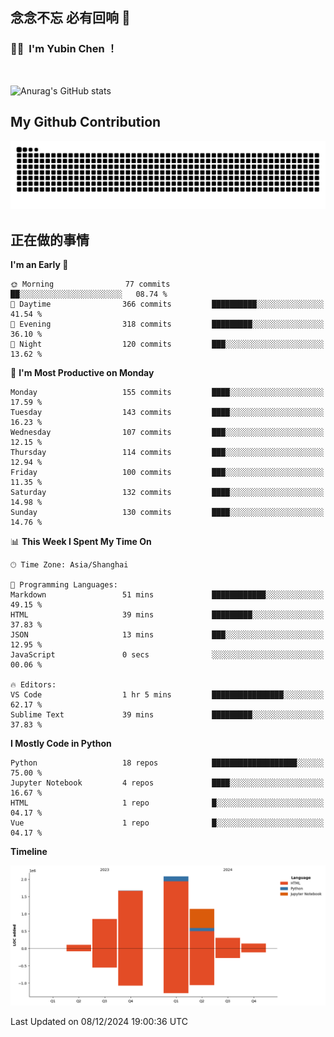 ## 念念不忘 必有回响  👋
### 👨‍🔧&nbsp;&nbsp;I'm Yubin Chen ！

<br>

![Anurag's GitHub stats](https://github-readme-stats.vercel.app/api?username=abinzzz&count_private=true&show_icons=true&theme=tokyonight)


## My Github Contribution
![](https://github.com/abinzzz/abinzzz/blob/output/github-contribution-grid-snake.svg)

## 正在做的事情

<!--START_SECTION:waka-->
**I'm an Early 🐤** 

```text
🌞 Morning                77 commits          ██░░░░░░░░░░░░░░░░░░░░░░░   08.74 % 
🌆 Daytime                366 commits         ██████████░░░░░░░░░░░░░░░   41.54 % 
🌃 Evening                318 commits         █████████░░░░░░░░░░░░░░░░   36.10 % 
🌙 Night                  120 commits         ███░░░░░░░░░░░░░░░░░░░░░░   13.62 % 
```
📅 **I'm Most Productive on Monday** 

```text
Monday                   155 commits         ████░░░░░░░░░░░░░░░░░░░░░   17.59 % 
Tuesday                  143 commits         ████░░░░░░░░░░░░░░░░░░░░░   16.23 % 
Wednesday                107 commits         ███░░░░░░░░░░░░░░░░░░░░░░   12.15 % 
Thursday                 114 commits         ███░░░░░░░░░░░░░░░░░░░░░░   12.94 % 
Friday                   100 commits         ███░░░░░░░░░░░░░░░░░░░░░░   11.35 % 
Saturday                 132 commits         ████░░░░░░░░░░░░░░░░░░░░░   14.98 % 
Sunday                   130 commits         ████░░░░░░░░░░░░░░░░░░░░░   14.76 % 
```


📊 **This Week I Spent My Time On** 

```text
🕑︎ Time Zone: Asia/Shanghai

💬 Programming Languages: 
Markdown                 51 mins             ████████████░░░░░░░░░░░░░   49.15 % 
HTML                     39 mins             █████████░░░░░░░░░░░░░░░░   37.83 % 
JSON                     13 mins             ███░░░░░░░░░░░░░░░░░░░░░░   12.95 % 
JavaScript               0 secs              ░░░░░░░░░░░░░░░░░░░░░░░░░   00.06 % 

🔥 Editors: 
VS Code                  1 hr 5 mins         ████████████████░░░░░░░░░   62.17 % 
Sublime Text             39 mins             █████████░░░░░░░░░░░░░░░░   37.83 % 
```

**I Mostly Code in Python** 

```text
Python                   18 repos            ███████████████████░░░░░░   75.00 % 
Jupyter Notebook         4 repos             ████░░░░░░░░░░░░░░░░░░░░░   16.67 % 
HTML                     1 repo              █░░░░░░░░░░░░░░░░░░░░░░░░   04.17 % 
Vue                      1 repo              █░░░░░░░░░░░░░░░░░░░░░░░░   04.17 % 
```



**Timeline**

![Lines of Code chart](https://raw.githubusercontent.com/abinzzz/abinzzz/main/assets/bar_graph.png)


 Last Updated on 08/12/2024 19:00:36 UTC
<!--END_SECTION:waka-->


